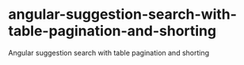 # angular-suggestion-search-with-table-pagination-and-shorting
Angular suggestion search with table pagination and shorting
